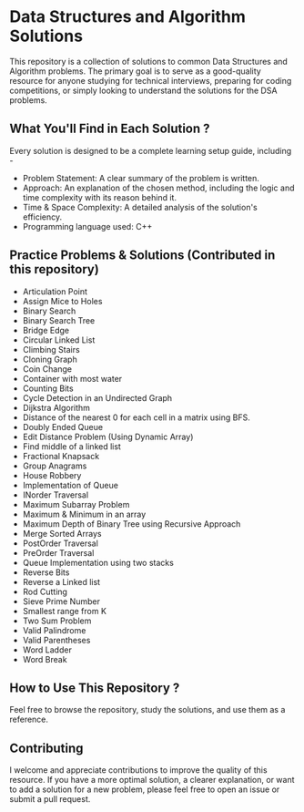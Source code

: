 # Data Structures and Algorithm Solutions

This repository is a collection of solutions to common Data Structures and Algorithm problems. The primary goal is to serve as a good-quality resource for anyone studying for technical interviews, preparing for coding competitions, or simply looking to understand the solutions for the DSA problems.

## What You'll Find in Each Solution ?
Every solution is designed to be a complete learning setup guide, including -

- Problem Statement: A clear summary of the problem is written.
- Approach: An explanation of the chosen method, including the logic and time complexity with its reason behind it.
- Time & Space Complexity: A detailed analysis of the solution's efficiency.
- Programming language used: C++

## Practice Problems & Solutions (Contributed in this repository)
- Articulation Point
- Assign Mice to Holes
- Binary Search
- Binary Search Tree
- Bridge Edge
- Circular Linked List
- Climbing Stairs
- Cloning Graph
- Coin Change
- Container with most water
- Counting Bits
- Cycle Detection in an Undirected Graph
- Dijkstra Algorithm
- Distance of the nearest 0 for each cell in a matrix using BFS.
- Doubly Ended Queue
- Edit Distance Problem (Using Dynamic Array)
- Find middle of a linked list
- Fractional Knapsack
- Group Anagrams
- House Robbery
- Implementation of Queue
- INorder Traversal
- Maximum Subarray Problem
- Maximum & Minimum in an array
- Maximum Depth of Binary Tree using Recursive Approach
- Merge Sorted Arrays
- PostOrder Traversal
- PreOrder Traversal
- Queue Implementation using two stacks
- Reverse Bits
- Reverse a Linked list
- Rod Cutting
- Sieve Prime Number
- Smallest range from K
- Two Sum Problem
- Valid Palindrome
- Valid Parentheses
- Word Ladder
- Word Break

## How to Use This Repository ?
Feel free to browse the repository, study the solutions, and use them as a reference. 

## Contributing
I welcome and appreciate contributions to improve the quality of this resource. If you have a more optimal solution, a clearer explanation, or want to add a solution for a new problem, please feel free to open an issue or submit a pull request.
